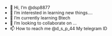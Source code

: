 - 👋 Hi, I’m @dsp8877
- 👀 I’m interested in learning new things....
- 🌱 I’m currently learning Btech
- 💞️ I’m looking to collaborate on ...
- 📫 How to reach me @d_s_p_44 My telegram ID

<!---
dsp8877/dsp8877 is a ✨ special ✨ repository because its `README.md` (this file) appears on your GitHub profile.
You can click the Preview link to take a look at your changes.
--->
